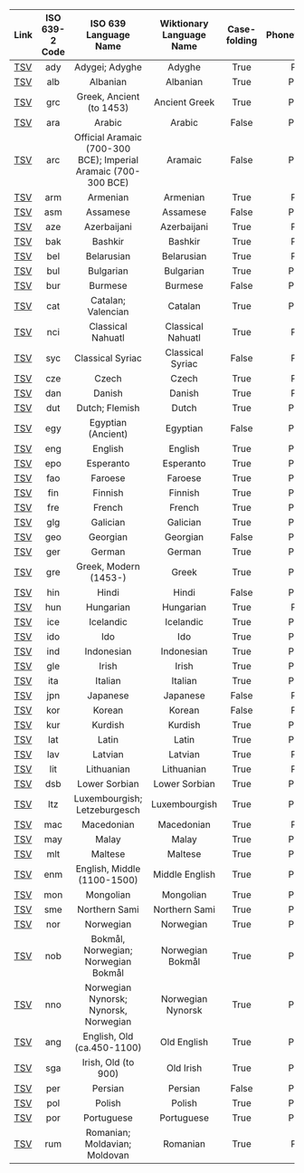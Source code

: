 
| Link | ISO 639-2 Code | ISO 639 Language Name | Wiktionary Language Name | Case-folding | Phonetic/Phonemic | # of entries |
| :---- | :----: | :----: | :----: | :----:| :----: | ----: |
| [TSV](tsv_files/ady_phonetic.tsv) | ady | Adygei; Adyghe | Adyghe | True | Phonetic | 4554 |
| [TSV](tsv_files/alb_phonemic.tsv) | alb | Albanian | Albanian | True | Phonemic | 1160 |
| [TSV](tsv_files/grc_phonemic.tsv) | grc | Greek, Ancient (to 1453) | Ancient Greek | True | Phonemic | 153117 |
| [TSV](tsv_files/ara_phonemic.tsv) | ara | Arabic | Arabic | False | Phonemic | 5083 |
| [TSV](tsv_files/arc_phonemic.tsv) | arc | Official Aramaic (700-300 BCE); Imperial Aramaic (700-300 BCE) | Aramaic | False | Phonemic | 1169 |
| [TSV](tsv_files/arm_phonetic.tsv) | arm | Armenian | Armenian | True | Phonetic | 13862 |
| [TSV](tsv_files/asm_phonemic.tsv) | asm | Assamese | Assamese | False | Phonemic | 2206 |
| [TSV](tsv_files/aze_phonetic.tsv) | aze | Azerbaijani | Azerbaijani | True | Phonetic | 1841 |
| [TSV](tsv_files/bak_phonetic.tsv) | bak | Bashkir | Bashkir | True | Phonetic | 1968 |
| [TSV](tsv_files/bel_phonetic.tsv) | bel | Belarusian | Belarusian | True | Phonetic | 1163 |
| [TSV](tsv_files/bul_phonemic.tsv) | bul | Bulgarian | Bulgarian | True | Phonemic | 34828 |
| [TSV](tsv_files/bur_phonemic.tsv) | bur | Burmese | Burmese | False | Phonemic | 3951 |
| [TSV](tsv_files/cat_phonemic.tsv) | cat | Catalan; Valencian | Catalan | True | Phonemic | 44952 |
| [TSV](tsv_files/nci_phonetic.tsv) | nci | Classical Nahuatl | Classical Nahuatl | True | Phonetic | 1181 |
| [TSV](tsv_files/syc_phonetic.tsv) | syc | Classical Syriac | Classical Syriac | False | Phonetic | 6258 |
| [TSV](tsv_files/cze_phonetic.tsv) | cze | Czech | Czech | True | Phonetic | 19672 |
| [TSV](tsv_files/dan_phonetic.tsv) | dan | Danish | Danish | True | Phonetic | 4297 |
| [TSV](tsv_files/dut_phonemic.tsv) | dut | Dutch; Flemish | Dutch | True | Phonemic | 21746 |
| [TSV](tsv_files/egy_phonemic.tsv) | egy | Egyptian (Ancient) | Egyptian | False | Phonemic | 3645 |
| [TSV](tsv_files/eng_phonemic.tsv) | eng | English | English | True | Phonemic | 75740 |
| [TSV](tsv_files/epo_phonemic.tsv) | epo | Esperanto | Esperanto | True | Phonemic | 13926 |
| [TSV](tsv_files/fao_phonemic.tsv) | fao | Faroese | Faroese | True | Phonemic | 1645 |
| [TSV](tsv_files/fin_phonemic.tsv) | fin | Finnish | Finnish | True | Phonemic | 37663 |
| [TSV](tsv_files/fre_phonemic.tsv) | fre | French | French | True | Phonemic | 52245 |
| [TSV](tsv_files/glg_phonemic.tsv) | glg | Galician | Galician | True | Phonemic | 4529 |
| [TSV](tsv_files/geo_phonemic.tsv) | geo | Georgian | Georgian | False | Phonemic | 14037 |
| [TSV](tsv_files/ger_phonemic.tsv) | ger | German | German | True | Phonemic | 25212 |
| [TSV](tsv_files/gre_phonemic.tsv) | gre | Greek, Modern (1453-) | Greek | True | Phonemic | 7653 |
| [TSV](tsv_files/hin_phonemic.tsv) | hin | Hindi | Hindi | False | Phonemic | 7928 |
| [TSV](tsv_files/hun_phonetic.tsv) | hun | Hungarian | Hungarian | True | Phonetic | 43525 |
| [TSV](tsv_files/ice_phonemic.tsv) | ice | Icelandic | Icelandic | True | Phonemic | 9378 |
| [TSV](tsv_files/ido_phonemic.tsv) | ido | Ido | Ido | True | Phonemic | 4911 |
| [TSV](tsv_files/ind_phonemic.tsv) | ind | Indonesian | Indonesian | True | Phonemic | 1111 |
| [TSV](tsv_files/gle_phonemic.tsv) | gle | Irish | Irish | True | Phonemic | 6720 |
| [TSV](tsv_files/ita_phonemic.tsv) | ita | Italian | Italian | True | Phonemic | 9542 |
| [TSV](tsv_files/jpn_phonetic.tsv) | jpn | Japanese | Japanese | False | Phonetic | 24585 |
| [TSV](tsv_files/kor_phonetic.tsv) | kor | Korean | Korean | False | Phonetic | 12740 |
| [TSV](tsv_files/kur_phonemic.tsv) | kur | Kurdish | Kurdish | True | Phonemic | 1131 |
| [TSV](tsv_files/lat_phonemic.tsv) | lat | Latin | Latin | True | Phonemic | 36074 |
| [TSV](tsv_files/lav_phonetic.tsv) | lav | Latvian | Latvian | True | Phonetic | 1331 |
| [TSV](tsv_files/lit_phonetic.tsv) | lit | Lithuanian | Lithuanian | True | Phonetic | 12730 |
| [TSV](tsv_files/dsb_phonemic.tsv) | dsb | Lower Sorbian | Lower Sorbian | True | Phonemic | 1916 |
| [TSV](tsv_files/ltz_phonemic.tsv) | ltz | Luxembourgish; Letzeburgesch | Luxembourgish | True | Phonemic | 4086 |
| [TSV](tsv_files/mac_phonetic.tsv) | mac | Macedonian | Macedonian | True | Phonetic | 4752 |
| [TSV](tsv_files/may_phonemic.tsv) | may | Malay | Malay | True | Phonemic | 2503 |
| [TSV](tsv_files/mlt_phonemic.tsv) | mlt | Maltese | Maltese | True | Phonemic | 1934 |
| [TSV](tsv_files/enm_phonemic.tsv) | enm | English, Middle (1100-1500) | Middle English | True | Phonemic | 6473 |
| [TSV](tsv_files/mon_phonemic.tsv) | mon | Mongolian	 | Mongolian | True | Phonemic | 987 |
| [TSV](tsv_files/sme_phonemic.tsv) | sme | Northern Sami | Northern Sami | True | Phonemic | 3353 |
| [TSV](tsv_files/nor_phonemic.tsv) | nor | Norwegian | Norwegian | True | Phonemic | 2147 |
| [TSV](tsv_files/nob_phonemic.tsv) | nob | Bokmål, Norwegian; Norwegian Bokmål | Norwegian Bokmål | True | Phonemic | 886 |
| [TSV](tsv_files/nno_phonemic.tsv) | nno | Norwegian Nynorsk; Nynorsk, Norwegian | Norwegian Nynorsk | True | Phonemic | 1110 |
| [TSV](tsv_files/ang_phonemic.tsv) | ang | English, Old (ca.450-1100) | Old English | True | Phonemic | 6249 |
| [TSV](tsv_files/sga_phonemic.tsv) | sga | Irish, Old (to 900) | Old Irish | True | Phonemic | 1676 |
| [TSV](tsv_files/per_phonemic.tsv) | per | Persian | Persian | False | Phonemic | 3362 |
| [TSV](tsv_files/pol_phonemic.tsv) | pol | Polish | Polish | True | Phonemic | 60352 |
| [TSV](tsv_files/por_phonemic.tsv) | por | Portuguese | Portuguese | True | Phonemic | 20336 |
| [TSV](tsv_files/rum_phonetic.tsv) | rum | Romanian; Moldavian; Moldovan | Romanian | True | Phonetic | 4330 |
